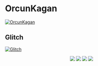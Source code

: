 # OrcunKagan

[![OrcunKagan](https://github-readme-stats.vercel.app/api/pin/?username=OrcunKagan&repo=RopexBOT&theme=dark)](https://github.com/OrcunKagan/RopexBOT)

## Glitch 
[![Glitch](https://cdn.glitch.com/2703baf2-b643-4da7-ab91-7ee2a2d00b5b%2Fremix-button.svg)](https://glitch.com/orcunkagan)

<p align="center">
  <a href="https://discord.com/users/761316421963350057"><img src="https://img.shields.io/badge/OrcunKagan%20-7289DA.svg?&style=for-the-badge&logo=discord&logoColor=white"></a>
  <a href="https://github.com/OrcunKagan"><img src="https://img.shields.io/badge/OrcunKagan%20-1d202b.svg?&style=for-the-badge&logo=github&logoColor=white"></a>
  <a href="https://discord.gg/ymzP9BXmms"><img src="https://img.shields.io/badge/Ropex%20Bot%20-1d202b.svg?&style=for-the-badge&logo=discord&logoColor=white"></a>
<a href="https://discord.com/oauth2/authorize?client_id=793916289898512394&scope=bot&permissions=805314622"><img src="https://img.shields.io/badge/Ropex'i Ekle%20-7289DA.svg?&style=for-the-badge&logo=discord&logoColor=white"></a>
</p>
